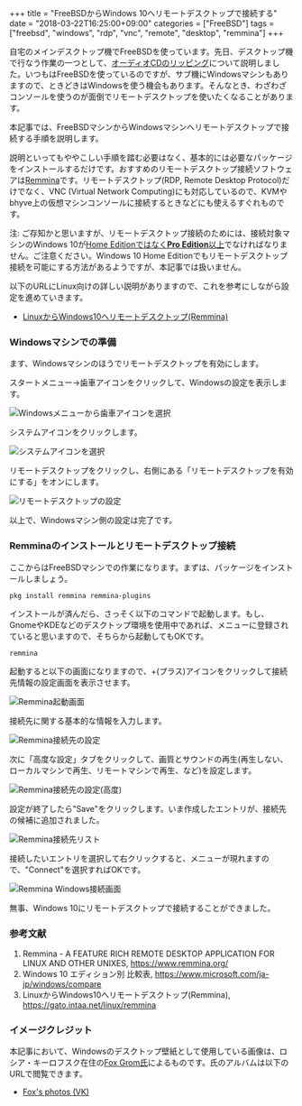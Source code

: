+++
title = "FreeBSDからWindows 10へリモートデスクトップで接続する"
date = "2018-03-22T16:25:00+09:00"
categories = ["FreeBSD"]
tags = ["freebsd", "windows", "rdp", "vnc", "remote", "desktop", "remmina"]
+++

自宅のメインデスクトップ機でFreeBSDを使っています。先日、デスクトップ機で行なう作業の一つとして、[オーディオCDのリッピング](/post/freebsd-audio-cd/)について説明しました。いつもはFreeBSDを使っているのですが、サブ機にWindowsマシンもありますので、ときどきはWindowsを使う機会もあります。そんなとき、わざわざコンソールを使うのが面倒でリモートデスクトップを使いたくなることがあります。

本記事では、FreeBSDマシンからWindowsマシンへリモートデスクトップで接続する手順を説明します。

説明といってもややこしい手順を踏む必要はなく、基本的には必要なパッケージをインストールするだけです。おすすめのリモートデスクトップ接続ソフトウェアは[Remmina](https://www.remmina.org/)です。リモートデスクトップ(RDP, Remote Desktop Protocol)だけでなく、VNC (Virtual Network Computing)にも対応しているので、KVMやbhyve上の仮想マシンコンソールに接続するときなどにも使えるすぐれものです。

注: ご存知かと思いますが、リモートデスクトップ接続のためには、接続対象マシンのWindows 10が[Home Editionではなく**Pro Edition**以上](https://www.microsoft.com/ja-jp/windows/compare)でなければなりません。ご注意ください。Windows 10 Home Editionでもリモートデスクトップ接続を可能にする方法があるようですが、本記事では扱いません。

以下のURLにLinux向けの詳しい説明がありますので、これを参考にしながら設定を進めていきます。

- [LinuxからWindows10へリモートデスクトップ(Remmina)](https://gato.intaa.net/linux/remmina)

### Windowsマシンでの準備
ます、Windowsマシンのほうでリモートデスクトップを有効にします。

スタートメニュー→歯車アイコンをクリックして、Windowsの設定を表示します。

![Windowsメニューから歯車アイコンを選択](/img/windows/windows-menu-gear-icon.png)

システムアイコンをクリックします。

![システムアイコンを選択](/img/windows/windows-system-settings.png)

リモートデスクトップをクリックし、右側にある「リモートデスクトップを有効にする」をオンにします。

![リモートデスクトップの設定](/img/windows/windows-remote-desktop-settings.png)

以上で、Windowsマシン側の設定は完了です。

### Remminaのインストールとリモートデスクトップ接続
ここからはFreeBSDマシンでの作業になります。まずは、パッケージをインストールしましょう。

``` shell
pkg install remmina remmina-plugins
```

インストールが済んだら、さっそく以下のコマンドで起動します。もし、GnomeやKDEなどのデスクトップ環境を使用中であれば、メニューに登録されていると思いますので、そちらから起動してもOKです。

``` shell
remmina
```

起動すると以下の画面になりますので、+(プラス)アイコンをクリックして接続先情報の設定画面を表示させます。

![Remmina起動画面](/img/remmina/freebsd-remmina-startup.png)

接続先に関する基本的な情報を入力します。

![Remmina接続先の設定](/img/remmina/freebsd-remmina-connect-to.png)

次に「高度な設定」タブをクリックして、画質とサウンドの再生(再生しない、ローカルマシンで再生、リモートマシンで再生、など)を設定します。

![Remmina接続先の設定(高度)](/img/remmina/freebsd-remmina-connect-to-advanced.png)

設定が終了したら"Save"をクリックします。いま作成したエントリが、接続先の候補に追加されました。

![Remmina接続先リスト](/img/remmina/freebsd-remmina-host-list.png)

接続したいエントリを選択して右クリックすると、メニューが現れますので、"Connect"を選択すればOKです。

![Remmina Windows接続画面](/img/remmina/freebsd-remmina-connected.png)

無事、Windows 10にリモートデスクトップで接続することができました。

<!-- しかし、困ったことに日本語の入力ができないですね。日本語入力モードで、"a", "i", "u", "e", "o"の順にキーを押しても「あいうえお」にならず「aiueo」になってしまいます。う〜ん、これはどうしたものか。日本語配列のキーボードでもちゃんとキートップの刻印どおりの文字が入力されてすばらしいのですが、ローマ字だけでかなが出ない…。 -->

<!-- 解決策をお持ちのかたがいらっしゃいましたら、お知らせいただけるとさいわいです。 -->

### 参考文献
1. Remmina - A FEATURE RICH REMOTE DESKTOP APPLICATION FOR LINUX AND OTHER UNIXES, https://www.remmina.org/
1. Windows 10 エディション別 比較表, https://www.microsoft.com/ja-jp/windows/compare
1. LinuxからWindows10へリモートデスクトップ(Remmina), https://gato.intaa.net/linux/remmina

### イメージクレジット
本記事において、Windowsのデスクトップ壁紙として使用している画像は、ロシア・キーロフスク在住の[Fox Grom氏](https://vk.com/id153817456)によるものです。氏のアルバムは以下のURLで閲覧できます。

- [Fox's photos (VK)](https://vk.com/albums153817456)
